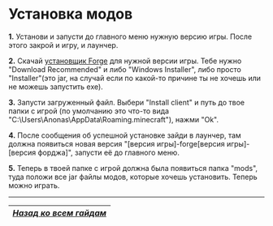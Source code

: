 # Установка модов

**1.** Установи и запусти до главного меню нужную версию игры. После этого закрой и игру, и лаунчер.

**2.** Скачай [установщик Forge](https://files.minecraftforge.net) для нужной версии игры. Тебе нужно "Download Recommended" и либо "Windows Installer", либо просто "Installer"(это jar, на случай если по какой-то причине ты не хочешь или не можешь запустить exe).

**3.** Запусти загруженный файл. Выбери "Install client" и путь до твое папки с игрой (по умолчанию это что-то вида "C:\Users\Anonas\AppData\Roaming\.minecraft"), нажми "Ok".

**4.** После сообщения об успешной установке зайди в лаунчер, там должна появиться новая версия "[версия игры]-forge[версия игры]-[версия форджа]", запусти её до главного меню.

**5.** Теперь в твоей папке с игрой должна была появиться папка "mods", туда положи все jar файлы модов, которые хочешь установить. Теперь можно играть.

------

|[*Назад ко всем гайдам*](../Гайды.md)|
|:---:|
